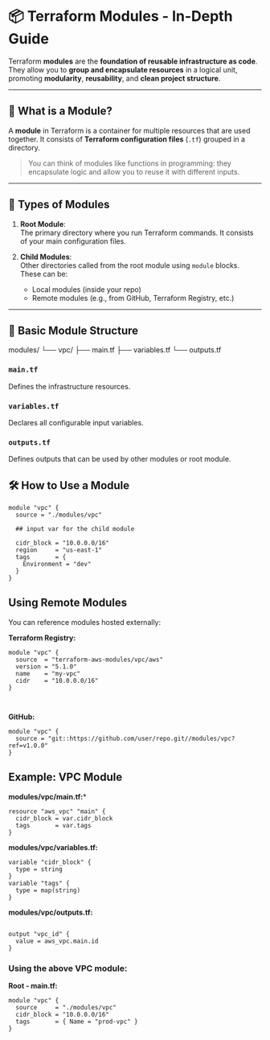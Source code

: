 # 📦 Terraform Modules - In-Depth Guide

Terraform **modules** are the **foundation of reusable infrastructure as code**. They allow you to **group and encapsulate resources** in a logical unit, promoting **modularity**, **reusability**, and **clean project structure**.

---

## 🧱 What is a Module?

A **module** in Terraform is a container for multiple resources that are used together. It consists of **Terraform configuration files** (`.tf`) grouped in a directory.

> You can think of modules like functions in programming: they encapsulate logic and allow you to reuse it with different inputs.

---

## 📂 Types of Modules

1. **Root Module**:  
   The primary directory where you run Terraform commands. It consists of your main configuration files.

2. **Child Modules**:  
   Other directories called from the root module using `module` blocks. These can be:
   - Local modules (inside your repo)
   - Remote modules (e.g., from GitHub, Terraform Registry, etc.)

---

## 📌 Basic Module Structure

modules/ 
 └── vpc/ 
    ├── main.tf 
    ├── variables.tf 
    └── outputs.tf


### `main.tf`
Defines the infrastructure resources.

### `variables.tf`
Declares all configurable input variables.

### `outputs.tf`
Defines outputs that can be used by other modules or root module.

## 🛠️ How to Use a Module

```hcl
module "vpc" {
  source = "./modules/vpc"

  ## input var for the child module

  cidr_block = "10.0.0.0/16"
  region     = "us-east-1"
  tags       = {
    Environment = "dev"
  }
}

```

##  Using Remote Modules

You can reference modules hosted externally:

**Terraform Registry:**

```hcl
module "vpc" {
  source  = "terraform-aws-modules/vpc/aws"
  version = "5.1.0"
  name    = "my-vpc"
  cidr    = "10.0.0.0/16"
}



```

**GitHub:**

```hcl
module "vpc" {
  source = "git::https://github.com/user/repo.git//modules/vpc?ref=v1.0.0"
}

```

## Example: VPC Module

**modules/vpc/main.tf:***

```hcl
resource "aws_vpc" "main" {
  cidr_block = var.cidr_block
  tags       = var.tags
}

```

**modules/vpc/variables.tf:**

```hcl
variable "cidr_block" {
  type = string
}
variable "tags" {
  type = map(string)
}
```

**modules/vpc/outputs.tf:**

```hcl

output "vpc_id" {
  value = aws_vpc.main.id
}
```

### Using the above VPC module:

**Root - main.tf:**

```hcl
module "vpc" {
  source     = "./modules/vpc"
  cidr_block = "10.0.0.0/16"
  tags       = { Name = "prod-vpc" }
}

```
